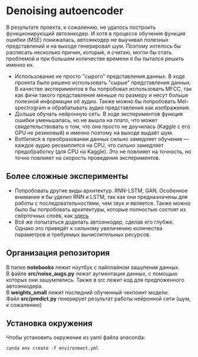 # Denoising autoencoder

В результате проекта, к сожалению, не удалось построить функционирующий автоэнкодер.
И хотя в процессе обучения функция ошибки (MSE) понижалась, автоэнкодер не выучивал полезных представлений и на выходе генерировал шум.
Поэтому хотелось бы расписать несколько причин, которые, я считаю, могли бы стать проблемой и при большем количестве времени я бы пытался решить именно их.
* Использование не просто "сырого" представления данных. В ходе проекта было решено использовать "сырые" представления данных. 
В качестве экспериментов я бы попробовал использовать MFCC, так как фичи такого представления меньше по размеру и несут больше полезной информации об аудио.
Также можно бы попробовать Mel-spectrogram и обрабатывать аудио представления как изображения. 
* Дольше обучать нейронную сеть. В ходе экспериментов функция ошибки уменьшалась, но не вышла на плато, что может свидетельствовать о том, что она просто не доучилась (Kaggle с его GPU не резиновый) и именно поэтому на выходе выдаёт шум. 
* Bottleneck в преобразовании данных сильно замедляет обучение — каждое аудио ресемплится на CPU, что сильно замедляет предобработку (для CPU на Kaggle). Это не повлияет на точность, но точно повлияет на скорость проведения экспериментов.

## Более сложные эксперименты

* Попробовать другие виды архитектур. RNN-LSTM, GAN. Особенное внимание я бы уделил RNN и LSTM, так как они предназначены для работы с последовательностями, чем звук и является.
Также можно было бы попробовать архитектуры, которые полностью состоят из свёрточных слоёв, как [здесь](https://arxiv.org/abs/1609.07132)
* Всё же попытаться доделать автоэнкодер, сделав его глубже. Однако это приведёт к сильному увеличению количества параметров и требуемых вычислительных ресурсов.

## Организация репозитория

В папке **notebooks** лежит ноутбук с пайплайном зашуления данных.  
В файле **src/noise_augs.py** лежат аугментации данных, с помощью которых они зашумлялись. Также в src лежит код для предложенного автоэнкодера.  
В **weights_small** лежит последний обученный чекпоинт модели.   
Файл **src/predict.py** генерирует результат работы нейронной сети (шум, к сожалению)


## Установка окружения 
Чтобы установить окружение из yaml файла anaconda:
```
conda env create -f environment.yml
```

